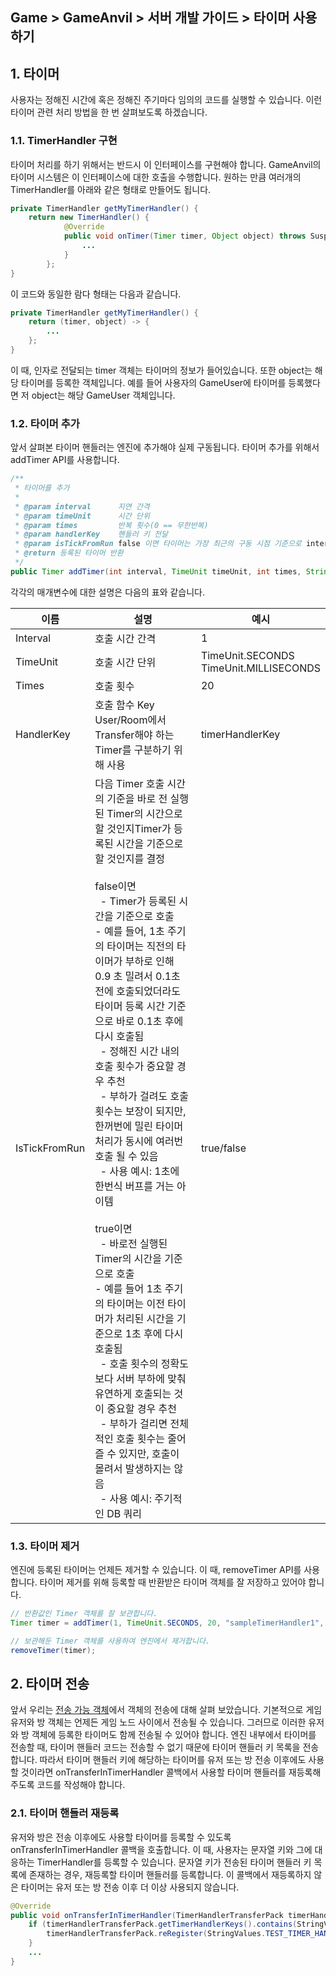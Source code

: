 ## Game > GameAnvil > 서버 개발 가이드 > 타이머 사용하기

## 1. 타이머

사용자는 정해진 시간에 혹은 정해진 주기마다 임의의 코드를 실행할 수 있습니다. 이런 타이머 관련 처리 방법을 한 번 살펴보도록 하겠습니다.

### 1.1. TimerHandler 구현

타이머 처리를 하기 위해서는 반드시 이 인터페이스를 구현해야 합니다. GameAnvil의 타이머 시스템은 이 인터페이스에 대한 호출을 수행합니다. 원하는 만큼 여러개의 TimerHandler를 아래와 같은 형태로 만들어도 됩니다.

```java
private TimerHandler getMyTimerHandler() {
    return new TimerHandler() {
            @Override
            public void onTimer(Timer timer, Object object) throws SuspendExecution {
                ...
            }
        };
}
```

이 코드와 동일한 람다 형태는 다음과 같습니다.

```java
private TimerHandler getMyTimerHandler() {
    return (timer, object) -> {
        ...
    };
}
```

이 때, 인자로 전달되는 timer 객체는 타이머의 정보가 들어있습니다. 또한 object는 해당 타이머를 등록한 객체입니다. 예를 들어 사용자의 GameUser에 타이머를 등록했다면 저 object는 해당 GameUser 객체입니다.

### 1.2. 타이머 추가

앞서 살펴본 타이머 핸들러는 엔진에 추가해야 실제 구동됩니다. 타이머 추가를 위해서 addTimer API를 사용합니다.

```java
/**
 * 타이머를 추가
 *
 * @param interval      지연 간격
 * @param timeUnit      시간 단위
 * @param times         반복 횟수(0 == 무한반복)
 * @param handlerKey    핸들러 키 전달
 * @param isTickFromRun false 이면 타이머는 가장 최근의 구동 시점 기준으로 interval 후에 구동된다. true 이면 타이머는 등록 시점 기준으로 interval 주기로 반복
 * @return 등록된 타이머 반환
 */
public Timer addTimer(int interval, TimeUnit timeUnit, int times, String handlerKey, boolean isTickFromRun)
```

각각의 매개변수에 대한 설명은 다음의 표와 같습니다.

| 이름 | 설명                                                                                                                                                                                                                                                                                                                                                                                                                                                                                                                                                                                                                   | 예시 |
| --- |----------------------------------------------------------------------------------------------------------------------------------------------------------------------------------------------------------------------------------------------------------------------------------------------------------------------------------------------------------------------------------------------------------------------------------------------------------------------------------------------------------------------------------------------------------------------------------------------------------------------| --- |
| Interval | 호출 시간 간격                                                                                                                                                                                                                                                                                                                                                                                                                                                                                                                                                                                                             | 1 |
| TimeUnit | 호출 시간 단위                                                                                                                                                                                                                                                                                                                                                                                                                                                                                                                                                                                                             | TimeUnit.SECONDS<br>TimeUnit.MILLISECONDS |
| Times | 호출 횟수                                                                                                                                                                                                                                                                                                                                                                                                                                                                                                                                                                                                                | 20 |
| HandlerKey | 호출 함수 Key<br>User/Room에서 Transfer해야 하는 Timer를 구분하기 위해 사용                                                                                                                                                                                                                                                                                                                                                                                                                                                                                                                                                             | timerHandlerKey |
| IsTickFromRun | 다음 Timer 호출 시간의 기준을 바로 전 실행된 Timer의 시간으로 할 것인지Timer가 등록된 시간을 기준으로 할 것인지를 결정<br><br>false이면 <br>  - Timer가 등록된 시간을 기준으로 호출<br>  - 예를 들어, 1초 주기의 타이머는 직전의 타이머가 부하로 인해 0.9 초 밀려서  0.1초 전에 호출되었더라도 타이머 등록 시간 기준으로 바로 0.1초 후에 다시 호출됨 <br>  - 정해진 시간 내의 호출 횟수가 중요할 경우 추천<br>  - 부하가 걸려도 호출 횟수는 보장이 되지만, 한꺼번에 밀린 타이머 처리가 동시에 여러번 호출 될 수 있음<br>  - 사용 예시: 1초에 한번식 버프를 거는 아이템<br><br>true이면<br>  - 바로전 실행된 Timer의 시간을 기준으로 호출<br>  - 예를 들어 1초 주기의 타이머는 이전 타이머가 처리된 시간을 기준으로 1초 후에 다시 호출됨<br>  - 호출 횟수의 정확도보다 서버 부하에 맞춰 유연하게 호출되는 것이 중요할 경우 추천<br>  - 부하가 걸리면 전체적인 호출 횟수는 줄어즐 수 있지만, 호출이 몰려서 발생하지는 않음<br>  - 사용 예시: 주기적인 DB 쿼리 | true/false |

### 1.3. 타이머 제거

엔진에 등록된 타이머는 언제든 제거할 수 있습니다. 이 때, removeTimer API를 사용합니다. 타이머 제거를 위해 등록할 때 반환받은 타이머 객체를 잘 저장하고 있어야 합니다.

```java
// 반환값인 Timer 객체를 잘 보관합니다.
Timer timer = addTimer(1, TimeUnit.SECONDS, 20, "sampleTimerHandler1", false);

// 보관해둔 Timer 객체를 사용하여 엔진에서 제거합니다.
removeTimer(timer);
```

## 2. 타이머 전송

앞서 우리는 [전송 가능 객체](server-08-object-transfer)에서 객체의 전송에 대해 살펴 보았습니다. 기본적으로 게임 유저와 방 객체는 언제든 게임 노드 사이에서 전송될 수 있습니다. 그러므로 이러한 유저와 방 객체에 등록한 타이머도 함께 전송될 수 있어야 합니다. 엔진 내부에서 타이머를 전송할 때, 타이머 핸들러 코드는 전송할 수 없기 때문에 타이머 핸들러 키 목록을 전송합니다. 따라서 타이머 핸들러 키에 해당하는 타이머를 유저 또는 방 전송 이후에도 사용할 것이라면 onTransferInTimerHandler 콜백에서 사용할 타이머 핸들러를 재등록해주도록 코드를 작성해야 합니다.


### 2.1. 타이머 핸들러 재등록

유저와 방은 전송 이후에도 사용할 타이머를 등록할 수 있도록 onTransferInTimerHandler 콜백을 호출합니다. 이 때, 사용자는 문자열 키와 그에 대응하는 TimerHandler를 등록할 수 있습니다. 문자열 키가 전송된 타이머 핸들러 키 목록에 존재하는 경우, 재등록할 타이머 핸들러를 등록합니다. 이 콜백에서 재등록하지 않은 타이머는 유저 또는 방 전송 이후 더 이상 사용되지 않습니다.

```java
@Override
public void onTransferInTimerHandler(TimerHandlerTransferPack timerHandlerTransferPack) {
    if (timerHandlerTransferPack.getTimerHandlerKeys().contains(StringValues.TEST_TIMER_HANDLER)){
        timerHandlerTransferPack.reRegister(StringValues.TEST_TIMER_HANDLER, testTimerHandler());
    }
    ...
}
```
